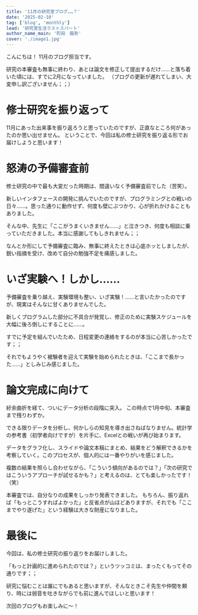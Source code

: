 ```yaml
---
title: '11月の研究室ブログ……？'
date: '2025-02-10'
tag: ['blog', 'monthly']
lead: '研究室生活ラストスパート'
author_name_main: '町田　龍弥'
cover: './image1.jpg'
---
```


こんにちは！
11月のブログ担当です。

研究の本審査も無事に終わり、あとは論文を修正して提出するだけ……と落ち着いた頃には、すでに2月になっていました。
（ブログの更新が遅れてしまい、大変申し訳ございません；；）

# 修士研究を振り返って

11月にあった出来事を振り返ろうと思っていたのですが、正直なところ何があったのか思い出せません。
ということで、今回は私の修士研究を振り返る形でお届けしようと思います！


# 怒涛の予備審査前

修士研究の中で最も大変だった時期は、間違いなく予備審査前でした（苦笑）。

新しいインタフェースの開発に挑んでいたのですが、プログラミングとの戦いの日々……。思った通りに動作せず、何度も壁にぶつかり、心が折れかけることもありました。

そんな中、先生に「ここがうまくいきません……」と泣きつき、何度も相談に乗っていただきました。本当に感謝してもしきれません；；

なんとか形にして予備審査に臨み、無事に終えたときは心底ホッとしましたが、鋭い指摘を受け、改めて自分の勉強不足を痛感しました。


# いざ実験へ！しかし……

予備審査を乗り越え、実験環境も整い、いざ実験！……と言いたかったのですが、現実はそんなに甘くありませんでした。

新しくプログラムした部分に不具合が発覚し、修正のために実験スケジュールを大幅に後ろ倒しにすることに……。

すでに予定を組んでいたため、日程変更の連絡をするのが本当に心苦しかったです；；

それでもようやく被験者を迎えて実験を始められたときは、「ここまで長かった……」としみじみ感じました。


# 論文完成に向けて

紆余曲折を経て、ついにデータ分析の段階に突入。
この時点で1月中旬、本審査まで残りわずか。

できる限りデータを分析し、何かしらの知見を導き出さねばなりません。統計学の参考書（初学者向けですが）を片手に、Excelとの戦いが再び始まります。

データをグラフ化し、スライドや論文本稿にまとめ、結果をどう解釈できるかを考察していく。このプロセスが、個人的には一番やりがいを感じました。

複数の結果を照らし合わせながら、「こういう傾向があるのでは？」「次の研究ではこういうアプローチが試せるかも？」と考えるのは、とても楽しかったです！（笑）

本審査では、自分なりの成果をしっかり発表できました。
もちろん、振り返れば「もっとこうすればよかった」と反省点が山ほどありますが、それでも「ここまでやり遂げた」という経験は大きな財産になりました。


# 最後に

今回は、私の修士研究の振り返りをお届けしました。

「もっと計画的に進められたのでは？」というツッコミは、まったくもってその通りです；；

研究に悩むことは誰にでもあると思いますが、そんなときこそ先生や仲間を頼り、時には弱音を吐きながらでも前に進んでほしいと思います！

次回のブログもお楽しみに〜！

